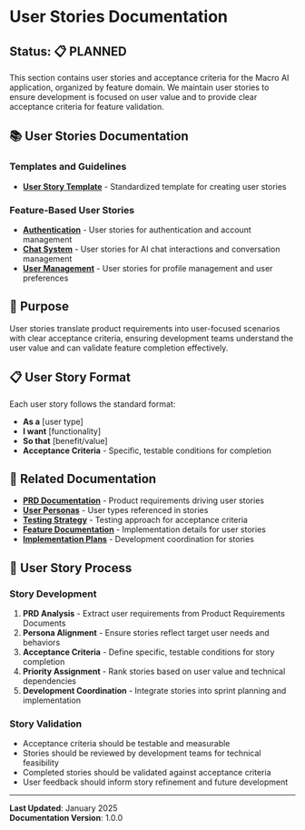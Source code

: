 # User Stories Documentation

## Status: 📋 PLANNED

This section contains user stories and acceptance criteria for the Macro AI application, organized by feature domain. We
maintain user stories to ensure development is focused on user value and to provide clear acceptance criteria for
feature validation.

## 📚 User Stories Documentation

### Templates and Guidelines

- **[User Story Template](./template.md)** - Standardized template for creating user stories

### Feature-Based User Stories

- **[Authentication](./authentication.md)** - User stories for authentication and account management
- **[Chat System](./chat-system.md)** - User stories for AI chat interactions and conversation management
- **[User Management](./user-management.md)** - User stories for profile management and user preferences

## 🎯 Purpose

User stories translate product requirements into user-focused scenarios with clear acceptance criteria, ensuring
development teams understand the user value and can validate feature completion effectively.

## 📋 User Story Format

Each user story follows the standard format:

- **As a** [user type]
- **I want** [functionality]
- **So that** [benefit/value]
- **Acceptance Criteria** - Specific, testable conditions for completion

## 🔗 Related Documentation

- **[PRD Documentation](../prds/README.md)** - Product requirements driving user stories
- **[User Personas](../../strategy/user-personas.md)** - User types referenced in stories
- **[Testing Strategy](../../../development/testing-strategy.md)** - Testing approach for acceptance criteria
- **[Feature Documentation](../../../features/README.md)** - Implementation details for user stories
- **[Implementation Plans](../../planning/implementation-plans/README.md)** - Development coordination for stories

## 🚀 User Story Process

### Story Development

1. **PRD Analysis** - Extract user requirements from Product Requirements Documents
2. **Persona Alignment** - Ensure stories reflect target user needs and behaviors
3. **Acceptance Criteria** - Define specific, testable conditions for story completion
4. **Priority Assignment** - Rank stories based on user value and technical dependencies
5. **Development Coordination** - Integrate stories into sprint planning and implementation

### Story Validation

- Acceptance criteria should be testable and measurable
- Stories should be reviewed by development teams for technical feasibility
- Completed stories should be validated against acceptance criteria
- User feedback should inform story refinement and future development

---

**Last Updated**: January 2025  
**Documentation Version**: 1.0.0
